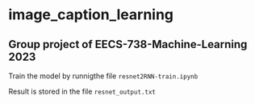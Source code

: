 # image_caption_learning
Group project of EECS-738-Machine-Learning 2023
------
Train the model by runnigthe file `resnet2RNN-train.ipynb`

Result is stored in the file `resnet_output.txt`

